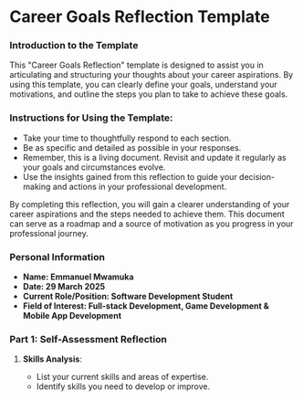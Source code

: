 # Career Goals Reflection Template

### Introduction to the Template

This "Career Goals Reflection" template is designed to assist you in articulating and structuring your thoughts about your career aspirations. By using this template, you can clearly define your goals, understand your motivations, and outline the steps you plan to take to achieve these goals.

### Instructions for Using the Template:

- Take your time to thoughtfully respond to each section.
- Be as specific and detailed as possible in your responses.
- Remember, this is a living document. Revisit and update it regularly as your goals and circumstances evolve.
- Use the insights gained from this reflection to guide your decision-making and actions in your professional development.

By completing this reflection, you will gain a clearer understanding of your career aspirations and the steps needed to achieve them. This document can serve as a roadmap and a source of motivation as you progress in your professional journey.

### Personal Information

- **Name: Emmanuel Mwamuka**
- **Date: 29 March 2025**
- **Current Role/Position: Software Development Student**
- **Field of Interest: Full-stack Development, Game Development & Mobile App Development**

### Part 1: Self-Assessment Reflection

1. **Skills Analysis**:

   - List your current skills and areas of expertise.
   - Identify skills you need to develop or improve.

2. **Interests and Values**:

   - Describe your key interests related to your career.
   - What values are important to you in a work environment?

### Part 2: Career Exploration Insights

1. **Industries and Roles Explored**:

   - List the industries or roles you have researched.
   - Note any particular areas that piqued your interest.

2. **Alignment with Personal Profile**:

   - Reflect on how these industries/roles align with your skills, interests, and values.
   - Identify any gaps or areas for further exploration.

### Part 3: SMART Career Goals

1. **Short-term Goals** (Next 1-2 years):

   - List your specific, measurable, achievable, relevant, and time-bound goals.
   - Explain the rationale behind each goal.

2. **Long-term Goals** (3-5 years and beyond):

   - Outline your long-term career aspirations.
   - Describe how these align with your interests and skills.

### Part 4: Action Plan

1. **Steps to Achieve Short-term Goals**:

   - Detail specific actions or steps needed to achieve each short-term goal.
   - Include any resources or support required.

2. **Preparation for Long-term Goals**:

   - Describe the preparations or groundwork necessary for your long-term aspirations.
   - Consider additional skills, experiences, or qualifications needed.

### Part 5: Reflection on Challenges and Opportunities

1. **Anticipated Challenges**:

   - Identify potential obstacles or challenges in reaching your goals.
   - Consider strategies to overcome these challenges.

2. **Opportunities for Growth**:

   - Highlight any opportunities you can leverage for career growth.
   - Include networking, mentorship, or educational opportunities.

### Submission

- To complete this submission you will need to use this template and complete Parts 1 to 5.
- Note this reflection Template is a guide to help prompt your reflections in each section.
- You will fill in your reflections for each seciton under Parts 1 to 5.
- Change the name of your forked CDV01_Career_Goals_Reflection_StudentNo_Classcode_Group_Name-Surname_CDV01 repository to reflect your Student Number, ClassCode, Group Name and Name.
- You will then submit a link to your renamed CDV01 GitHub repo to the CDV01 Project Tab on the LMS.
